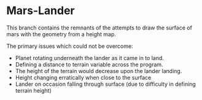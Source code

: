 # Mars-Lander

This branch contains the remnants of the attempts to draw the surface of mars with the geometry from a height map. 

The primary issues which could not be overcome:

- Planet rotating underneath the lander as it came in to land. 
- Defining a distance to terrain variable across the program. 
- The height of the terrain would decrease upon the lander landing. 
- Height changing erratically when close to the surface 
- Lander on occasion falling through surface (due to difficulty in defining terrain height)

